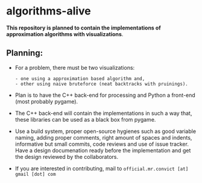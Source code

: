 # algorithms-alive

**This repository is planned to contain the implementations of approximation
algorithms with visualizations**.

## Planning:

- For a problem, there must be two visualizations:

      - one using a approximation based algorithm and,
      - other using naive bruteforce (neat backtracks with pruinings).

- Plan is to have the C++ back-end for processing and Python a front-end (most
    probably pygame).

- The C++ back-end will contain the implementations in such a way that, these
    libraries can be used as a black box from pygame.

 - Use a build system, proper open-source hygienes such as good variable naming,
     adding proper comments, right amount of spaces and indents,
     informative but small commits, code reviews and use of issue tracker. Have
     a design documenation ready before the implementation and get the design
     reviewed by the collaborators.

- If you are interested in contributing,
    mail to `official.mr.convict [at] gmail [dot] com`
